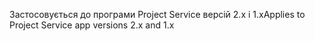 <span data-ttu-id="13c5b-101">Застосовується до програми Project Service версій 2.x і 1.x</span><span class="sxs-lookup"><span data-stu-id="13c5b-101">Applies to Project Service app versions 2.x and 1.x</span></span>
